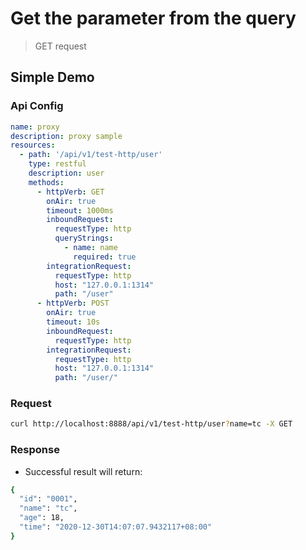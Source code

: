 # Get the parameter from the query

> GET request

## Simple Demo

### Api Config

```yaml
name: proxy
description: proxy sample
resources:
  - path: '/api/v1/test-http/user'
    type: restful
    description: user
    methods:
      - httpVerb: GET
        onAir: true
        timeout: 1000ms
        inboundRequest:
          requestType: http
          queryStrings:
            - name: name
              required: true
        integrationRequest:
          requestType: http
          host: "127.0.0.1:1314"
          path: "/user"
      - httpVerb: POST
        onAir: true
        timeout: 10s
        inboundRequest:
          requestType: http
        integrationRequest:
          requestType: http
          host: "127.0.0.1:1314"
          path: "/user/"
```

### Request

```bash
curl http://localhost:8888/api/v1/test-http/user?name=tc -X GET 
```

### Response

- Successful result will return:

```bash
{
  "id": "0001",
  "name": "tc",
  "age": 18,
  "time": "2020-12-30T14:07:07.9432117+08:00"
}
```

